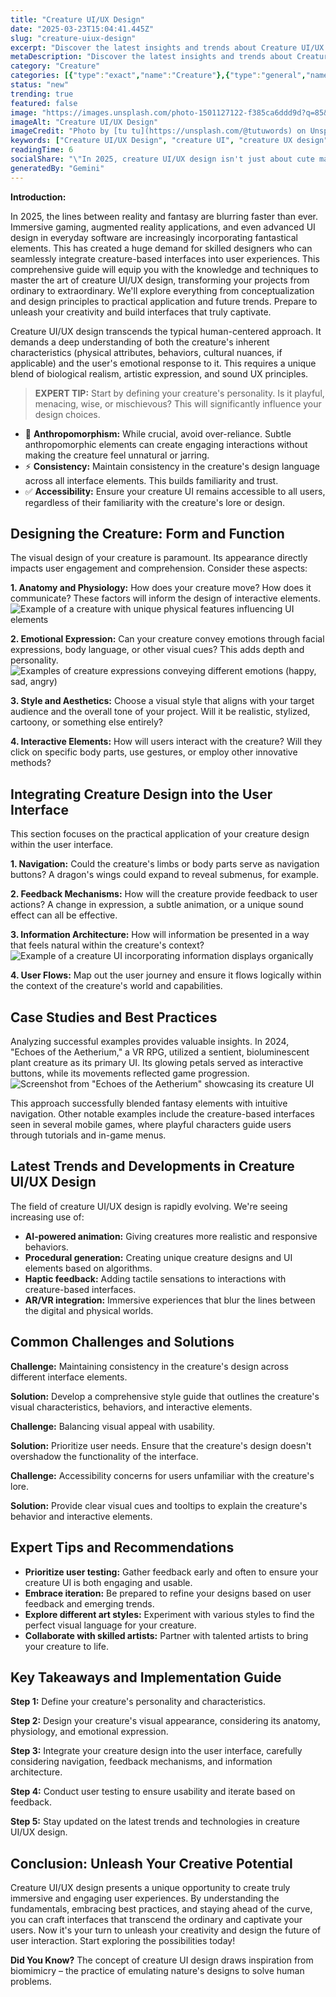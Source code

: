 ```yaml
---
title: "Creature UI/UX Design"
date: "2025-03-23T15:04:41.445Z"
slug: "creature-uiux-design"
excerpt: "Discover the latest insights and trends about Creature UI/UX Design. This comprehensive guide covers everything you need to know about Creature UI/UX Design in 2025."
metaDescription: "Discover the latest insights and trends about Creature UI/UX Design. This comprehensive guide covers everything you need to know about Creature UI/UX Desig..."
category: "Creature"
categories: [{"type":"exact","name":"Creature"},{"type":"general","name":"Interactive Design"},{"type":"medium","name":"Character Animation"},{"type":"specific","name":"Motion Graphics"},{"type":"niche","name":"Rigging Systems"}]
status: "new"
trending: true
featured: false
image: "https://images.unsplash.com/photo-1501127122-f385ca6ddd9d?q=85&w=1200&fit=max&fm=webp&auto=compress"
imageAlt: "Creature UI/UX Design"
imageCredit: "Photo by [tu tu](https://unsplash.com/@tutuwords) on Unsplash"
keywords: ["Creature UI/UX Design", "creature UI", "creature UX design", "UI UX for games", "creature design UI kit", "best creature UI examples", "how to design creature UI", "creature UI design tutorial", "buy creature UI assets", "fantasy creature UI design"]
readingTime: 6
socialShare: "\"In 2025, creature UI/UX design isn't just about cute mascots; it's about crafting believable, emotionally resonant interactions that redefine how we engage with technology.\""
generatedBy: "Gemini"
---
```


**Introduction:**

In 2025, the lines between reality and fantasy are blurring faster than ever.  Immersive gaming, augmented reality applications, and even advanced UI design in everyday software are increasingly incorporating fantastical elements.  This has created a huge demand for skilled designers who can seamlessly integrate creature-based interfaces into user experiences. This comprehensive guide will equip you with the knowledge and techniques to master the art of creature UI/UX design, transforming your projects from ordinary to extraordinary.  We'll explore everything from conceptualization and design principles to practical application and future trends.  Prepare to unleash your creativity and build interfaces that truly captivate.



Creature UI/UX design transcends the typical human-centered approach. It demands a deep understanding of both the creature's inherent characteristics (physical attributes, behaviors, cultural nuances, if applicable) and the user's emotional response to it.  This requires a unique blend of biological realism, artistic expression, and sound UX principles.

> **EXPERT TIP:**  Start by defining your creature's personality. Is it playful, menacing, wise, or mischievous?  This will significantly influence your design choices.

* 🔑 **Anthropomorphism:**  While crucial, avoid over-reliance.  Subtle anthropomorphic elements can create engaging interactions without making the creature feel unnatural or jarring.
* ⚡ **Consistency:**  Maintain consistency in the creature's design language across all interface elements. This builds familiarity and trust.
* ✅ **Accessibility:**  Ensure your creature UI remains accessible to all users, regardless of their familiarity with the creature's lore or design.

## Designing the Creature: Form and Function

The visual design of your creature is paramount.  Its appearance directly impacts user engagement and comprehension.  Consider these aspects:

**1. Anatomy and Physiology:**  How does your creature move? How does it communicate?  These factors will inform the design of interactive elements. ![Example of a creature with unique physical features influencing UI elements](https://images.unsplash.com/photo-1476357471311-43c0db9fb2b4?q=85&w=1200&fit=max&fm=webp&auto=compress)

**2. Emotional Expression:**  Can your creature convey emotions through facial expressions, body language, or other visual cues? This adds depth and personality. ![Examples of creature expressions conveying different emotions (happy, sad, angry)](https://images.unsplash.com/photo-1534670007418-fbb7f6cf32c3?q=85&w=1200&fit=max&fm=webp&auto=compress)

**3.  Style and Aesthetics:**  Choose a visual style that aligns with your target audience and the overall tone of your project.  Will it be realistic, stylized, cartoony, or something else entirely?

**4.  Interactive Elements:**  How will users interact with the creature?  Will they click on specific body parts, use gestures, or employ other innovative methods?

##  Integrating Creature Design into the User Interface

This section focuses on the practical application of your creature design within the user interface.

**1.  Navigation:**  Could the creature's limbs or body parts serve as navigation buttons?  A dragon's wings could expand to reveal submenus, for example.

**2.  Feedback Mechanisms:**  How will the creature provide feedback to user actions?  A change in expression, a subtle animation, or a unique sound effect can all be effective.

**3.  Information Architecture:**  How will information be presented in a way that feels natural within the creature's context? ![Example of a creature UI incorporating information displays organically](https://images.unsplash.com/photo-1507238691740-187a5b1d37b8?q=85&w=1200&fit=max&fm=webp&auto=compress)

**4.  User Flows:**  Map out the user journey and ensure it flows logically within the context of the creature's world and capabilities.

## Case Studies and Best Practices

Analyzing successful examples provides valuable insights.  In 2024, "Echoes of the Aetherium," a VR RPG, utilized a sentient, bioluminescent plant creature as its primary UI.  Its glowing petals served as interactive buttons, while its movements reflected game progression. ![Screenshot from "Echoes of the Aetherium" showcasing its creature UI](https://images.unsplash.com/photo-1506097425191-7ad538b29cef?q=85&w=1200&fit=max&fm=webp&auto=compress)

This approach successfully blended fantasy elements with intuitive navigation.  Other notable examples include the creature-based interfaces seen in several mobile games, where playful characters guide users through tutorials and in-game menus.

##  Latest Trends and Developments in Creature UI/UX Design

The field of creature UI/UX design is rapidly evolving.  We're seeing increasing use of:

* **AI-powered animation:**  Giving creatures more realistic and responsive behaviors.
* **Procedural generation:**  Creating unique creature designs and UI elements based on algorithms.
* **Haptic feedback:**  Adding tactile sensations to interactions with creature-based interfaces.
* **AR/VR integration:**  Immersive experiences that blur the lines between the digital and physical worlds.

## Common Challenges and Solutions

**Challenge:** Maintaining consistency in the creature's design across different interface elements.

**Solution:**  Develop a comprehensive style guide that outlines the creature's visual characteristics, behaviors, and interactive elements.

**Challenge:**  Balancing visual appeal with usability.

**Solution:**  Prioritize user needs.  Ensure that the creature's design doesn't overshadow the functionality of the interface.

**Challenge:**  Accessibility concerns for users unfamiliar with the creature's lore.

**Solution:**  Provide clear visual cues and tooltips to explain the creature's behavior and interactive elements.

## Expert Tips and Recommendations

* **Prioritize user testing:**  Gather feedback early and often to ensure your creature UI is both engaging and usable.
* **Embrace iteration:**  Be prepared to refine your designs based on user feedback and emerging trends.
* **Explore different art styles:**  Experiment with various styles to find the perfect visual language for your creature.
* **Collaborate with skilled artists:**  Partner with talented artists to bring your creature to life.

## Key Takeaways and Implementation Guide

**Step 1:** Define your creature's personality and characteristics.

**Step 2:** Design your creature's visual appearance, considering its anatomy, physiology, and emotional expression.

**Step 3:** Integrate your creature design into the user interface, carefully considering navigation, feedback mechanisms, and information architecture.

**Step 4:** Conduct user testing to ensure usability and iterate based on feedback.

**Step 5:** Stay updated on the latest trends and technologies in creature UI/UX design.

## Conclusion:  Unleash Your Creative Potential

Creature UI/UX design presents a unique opportunity to create truly immersive and engaging user experiences. By understanding the fundamentals, embracing best practices, and staying ahead of the curve, you can craft interfaces that transcend the ordinary and captivate your users.  Now it's your turn to unleash your creativity and design the future of user interaction.  Start exploring the possibilities today!

**Did You Know?**  The concept of creature UI design draws inspiration from biomimicry – the practice of emulating nature's designs to solve human problems.
